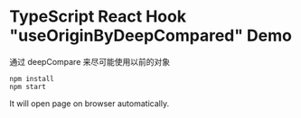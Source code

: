 TypeScript React Hook "useOriginByDeepCompared" Demo
===========================

通过 deepCompare 来尽可能使用以前的对象

```
npm install
npm start
```

It will open page on browser automatically.
